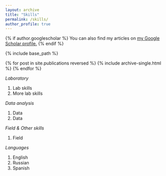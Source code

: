 ```yaml
---
layout: archive
title: "Skills"
permalink: /skills/
author_profile: true
---
```


{% if author.googlescholar %}
  You can also find my articles on <u><a href="{{author.googlescholar}}">my Google Scholar profile</a>.</u>
{% endif %}

{% include base_path %}

{% for post in site.publications reversed %}
  {% include archive-single.html %}
{% endfor %}

*Laboratory*  
1. Lab skills
2. More lab skills

*Data analysis*  
1. Data  
2. Data  

*Field & Other skills*  
1. Field  

*Languages*  
1. English  
2. Russian  
3. Spanish  
